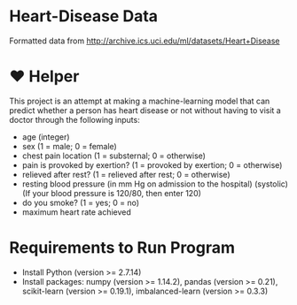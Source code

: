 # Heart-Disease Data
Formatted data from http://archive.ics.uci.edu/ml/datasets/Heart+Disease

# :heart: Helper
This project is an attempt at making a machine-learning model that can predict whether a person has heart disease or not without having to visit a doctor through the following inputs:
* age (integer)
* sex (1 = male; 0 = female)
* chest pain location (1 = substernal; 0 = otherwise) 
* pain is provoked by exertion? (1 = provoked by exertion; 0 = otherwise)
* relieved after rest? (1 = relieved after rest; 0 = otherwise) 
* resting blood pressure (in mm Hg on admission to the hospital) (systolic) (If your blood pressure is 120/80, then enter 120)
* do you smoke? (1 = yes; 0 = no)
* maximum heart rate achieved

# Requirements to Run Program
* Install Python (version >= 2.7.14)
* Install packages: numpy (version >= 1.14.2), pandas (version >= 0.21), scikit-learn (version >= 0.19.1), imbalanced-learn (version >= 0.3.3)
